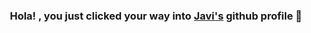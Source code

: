 <h3 align="center">
Hola!
    , you just clicked your way into <a href="[https://www.yushi.dev/](https://www.google.com/url?sa=t&rct=j&q=&esrc=s&source=web&cd=&cad=rja&uact=8&ved=2ahUKEwi0kq_X4cT8AhWvVqQEHQxxAu0QFnoECAkQAQ&url=https%3A%2F%2Fes.linkedin.com%2Fin%2Fjaviermu%25C3%25B1oz&usg=AOvVaw0FI6oMK74mg7Rg1JtLz_1D)" target="_blank" rel="noreferrer">Javi's</a> github profile 👋
</h3>

<!--
**javiBajoCero/javiBajoCero** is a ✨ _special_ ✨ repository because its `README.md` (this file) appears on your GitHub profile.

Here are some ideas to get you started:

- 🔭 I’m currently working on ...
- 🌱 I’m currently learning ...
- 👯 I’m looking to collaborate on ...
- 🤔 I’m looking for help with ...
- 💬 Ask me about ...
- 📫 How to reach me: ...
- 😄 Pronouns: ...
- ⚡ Fun fact: ...
-->
